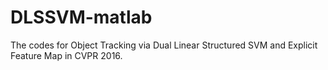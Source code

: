 # DLSSVM-matlab
The codes for Object Tracking via Dual Linear Structured SVM and Explicit Feature Map in CVPR 2016.
